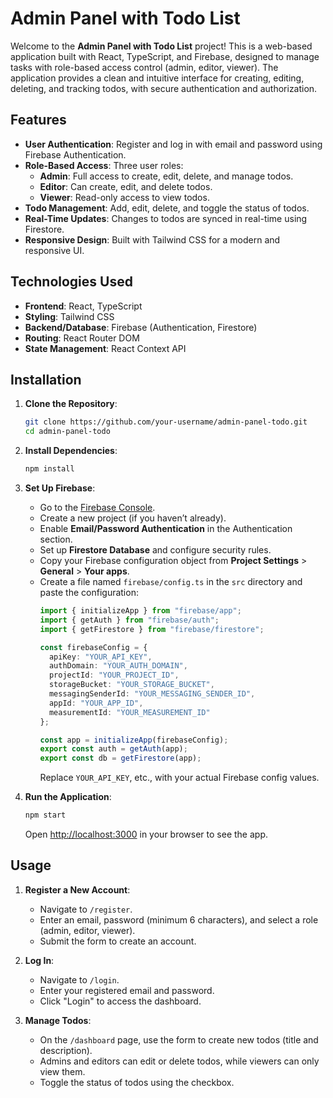 # Admin Panel with Todo List

Welcome to the **Admin Panel with Todo List** project! This is a web-based application built with React, TypeScript, and Firebase, designed to manage tasks with role-based access control (admin, editor, viewer). The application provides a clean and intuitive interface for creating, editing, deleting, and tracking todos, with secure authentication and authorization.

## Features

- **User Authentication**: Register and log in with email and password using Firebase Authentication.
- **Role-Based Access**: Three user roles:
  - **Admin**: Full access to create, edit, delete, and manage todos.
  - **Editor**: Can create, edit, and delete todos.
  - **Viewer**: Read-only access to view todos.
- **Todo Management**: Add, edit, delete, and toggle the status of todos.
- **Real-Time Updates**: Changes to todos are synced in real-time using Firestore.
- **Responsive Design**: Built with Tailwind CSS for a modern and responsive UI.

## Technologies Used

- **Frontend**: React, TypeScript
- **Styling**: Tailwind CSS
- **Backend/Database**: Firebase (Authentication, Firestore)
- **Routing**: React Router DOM
- **State Management**: React Context API


## Installation

1. **Clone the Repository**:
   ```bash
   git clone https://github.com/your-username/admin-panel-todo.git
   cd admin-panel-todo
   ```

2. **Install Dependencies**:
   ```bash
   npm install
   ```

3. **Set Up Firebase**:
   - Go to the [Firebase Console](https://console.firebase.google.com/).
   - Create a new project (if you haven’t already).
   - Enable **Email/Password Authentication** in the Authentication section.
   - Set up **Firestore Database** and configure security rules.
   - Copy your Firebase configuration object from **Project Settings** > **General** > **Your apps**.
   - Create a file named `firebase/config.ts` in the `src` directory and paste the configuration:
     ```typescript
     import { initializeApp } from "firebase/app";
     import { getAuth } from "firebase/auth";
     import { getFirestore } from "firebase/firestore";

     const firebaseConfig = {
       apiKey: "YOUR_API_KEY",
       authDomain: "YOUR_AUTH_DOMAIN",
       projectId: "YOUR_PROJECT_ID",
       storageBucket: "YOUR_STORAGE_BUCKET",
       messagingSenderId: "YOUR_MESSAGING_SENDER_ID",
       appId: "YOUR_APP_ID",
       measurementId: "YOUR_MEASUREMENT_ID"
     };

     const app = initializeApp(firebaseConfig);
     export const auth = getAuth(app);
     export const db = getFirestore(app);
     ```
     Replace `YOUR_API_KEY`, etc., with your actual Firebase config values.

4. **Run the Application**:
   ```bash
   npm start
   ```
   Open [http://localhost:3000](http://localhost:3000) in your browser to see the app.

## Usage

1. **Register a New Account**:
   - Navigate to `/register`.
   - Enter an email, password (minimum 6 characters), and select a role (admin, editor, viewer).
   - Submit the form to create an account.

2. **Log In**:
   - Navigate to `/login`.
   - Enter your registered email and password.
   - Click "Login" to access the dashboard.

3. **Manage Todos**:
   - On the `/dashboard` page, use the form to create new todos (title and description).
   - Admins and editors can edit or delete todos, while viewers can only view them.
   - Toggle the status of todos using the checkbox.
